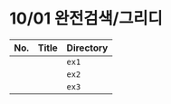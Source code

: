 # 10/01 완전검색/그리디



| No.  | Title | Directory |
| ---- | ----- | --------- |
|      |       | `ex1`     |
|      |       | `ex2`     |
|      |       | `ex3`     |

